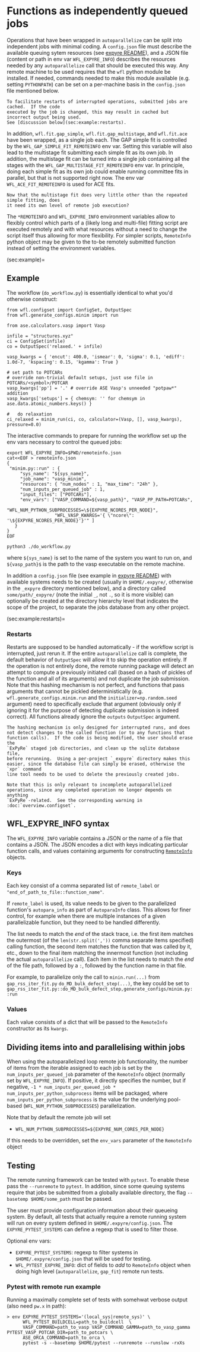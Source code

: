 
# Functions as independently queued jobs

Operations that have been wrapped in `autoparallelize` can be split into independent jobs with minimal
coding.  A `config.json` file must describe the available queuing sytem resources (see
[expyre README](https://github.com/libAtoms/ExPyRe#readme)), and a JSON file (content or path in
env var `WFL_EXPYRE_INFO`) describes the resources needed by any `autoparallelize` call that
should be executed this way.  Any remote machine to be used requires that the `wfl` python
module be installed.  If needed, commands needed to make this module available (e.g. setting `PYTHONPATH`)
can be set on a per-machine basis in the `config.json` file mentioned below.

```{warning}
To facilitate restarts of interrupted operations, submitted jobs are cached.  If the code 
executed by the job is changed, this may result in cached but incorrect output being used.
See [discussion below](sec:example:restarts).
```

In addition, `wfl.fit.gap_simple`, `wfl.fit.gap_multistage`, and `wfl.fit.ace` have been wrapped, as a single
job each.  The GAP simple fit is controlled by the `WFL_GAP_SIMPLE_FIT_REMOTEINFO` env var.  Setting
this variable will also lead to the multistage fit submitting each simple fit as its own job.
In addition, the multistage fit can be turned into a single job containing all the stages
with the `WFL_GAP_MULTISTAGE_FIT_REMOTEINFO` env var.  In principle, doing each simple fit
as its own job could enable running committee fits in parallel, but that is not supported right now.
The env var `WFL_ACE_FIT_REMOTEINFO` is used for ACE fits.

```{note}
Now that the multistage fit does very little other than the repeated simple fitting, does
it need its own level of remote job execution?
```

The `*REMOTEINFO` and `WFL_EXPYRE_INFO` environment variables allow to flexibly control which parts of 
a (likely long and multi-file) fitting script are executed remotely and with what resources without a need
to change the script itself thus allowing for more flexibility. For simpler scripts, `RemoteInfo` python object
may be given to the to-be remotely submitted function instead of setting the environment variables. 


(sec:example)=
## Example

The workflow (`do_workflow.py`) is essentially identical to what you'd otherwise construct:
```
from wfl.configset import ConfigSet, OutputSpec
from wfl.generate_configs.minim import run

from ase.calculators.vasp import Vasp

infile = "structures.xyz"
ci = ConfigSet(infile)
co = OutputSpec('relaxed.' + infile)

vasp_kwargs = { 'encut': 400.0, 'ismear': 0, 'sigma': 0.1, 'ediff': 1.0d-7, 'kspacing': 0.15, 'kgamma': True }

# set path to POTCARs
# override non-trivial default setups, just use file in POTCARs/<symbol>/POTCAR
vasp_kwargs['pp'] = '.' # override ASE Vasp's unneeded "potpaw*" addition
vasp_kwargs['setups'] = { chemsym: '' for chemsym in ase.data.atomic_numbers.keys() }

#   do relaxation
ci_relaxed = minim_run(ci, co, calculator=(Vasp, [], vasp_kwargs), pressure=0.0)
```

The interactive commands to prepare for running the workflow set up the env vars necessary to control the queued jobs:
```
export WFL_EXPYRE_INFO=$PWD/remoteinfo.json
cat<<EOF > remoteinfo.json
{
 "minim.py::run" : {
     "sys_name": "${sys_name}",
     "job_name": "vasp_minim",
     "resources": { "num_nodes" : 1, "max_time": "24h" },
     "num_inputs_per_queued_job" : 1,
     "input_files": ["POTCARs"],
     "env_vars": ["VASP_COMMAND=${vasp_path}", "VASP_PP_PATH=POTCARs",
                  "WFL_NUM_PYTHON_SUBPROCESSES=\${EXPYRE_NCORES_PER_NODE}",
                  "WFL_VASP_KWARGS='{ \"ncore\": '\${EXPYRE_NCORES_PER_NODE}'}'" ]
   }
}
EOF

python3 ./do_workflow.py
```
where `${sys_name}` is set to the name of the system you want to run on, and `${vasp_path}$`
is the path to the vasp executable on the remote machine.

In addition a `config.json` file (see example in [expyre README](https://github.com/libAtoms/ExPyRe#readme))
with available systems needs to be created
(usually in `$HOME/.expyre/`, otherwise in the `_expyre` directory
mentioned below), and a directory called `some/path/_expyre/` (note
the initial `_`, not `.`, so it is more visible) can optionally be created at
the directory hierarchy level that indicates the scope of the project,
to separate the jobs database from any other project.

(sec:example:restarts)=
### Restarts

Restarts are supposed to be handled automatically - if the workflow script is
interrupted, just rerun it.  If the entire `autoparallelize` call is complete,
the default behavior of `OutputSpec` will allow
it to skip the operation entirely.  If the operation is not entirely done,
the remote running package will detect an attempt to compute a previously
initiated call (based on a hash of pickles of the function and all of its
arguments) and not duplicate the job submission.  Note that this hashing
mechanism is not perfect, and functions that pass arguments that cannot be
pickled deterministically (e.g. `wfl.generate_configs.minim.run` and the
`initializer=np.random.seed` argument) need to specifically exclude that
argument (obviously only if ignoring it for the purpose of detecting
duplicate submission is indeed correct).  All functions already ignore the
`outputs` `OutputSpec` argument.

```{warning}
The hashing mechanism is only designed for interrupted runs, and does
not detect changes to the called function (or to any functions that
function calls).  If the code is being modified, the user should erase the
`ExPyRe` staged job directories, and clean up the sqlite database file,
before rerunning.  Using a per-project `_expyre` directory makes this
easier, since the database file can simply be erased, otherwise the `xpr` command
line tool needs to be used to delete the previously created jobs.

Note that this is only relevant to incomplete autoparallelized
operations, since any completed operation no longer depends on anything
`ExPyRe`-related.  See the corresponding warning in :doc:`overview.configset`.  
```

## WFL\_EXPYRE\_INFO syntax

The `WFL_EXPYRE_INFO` variable contains a JSON or the name of a file that contains a JSON.  The JSON encodes a dict with keys
indicating particular function calls, and values containing arguments for constructing 
[`RemoteInfo`](wfl.autoparallelize.remoteinfo.RemoteInfo) objects.


### Keys

Each key consist of a comma separated list of `remote_label` or `"end_of_path_to_file::function_name"`.  

If `remote_label` is used, its value needs to be given to the parallelized function's `autopara_info` as part of `AutoparaInfo` class. This allows for finer control, for example when there are multiple instances of a given parallelizable function, but they need to be handled differently. 

The list needs to match the _end_ of the stack trace, i.e. the first item matches the outermost (of the `len(str.split(','))` comma separate items specified) calling function, the second item matches the function that was called by it, etc., down to the final item matching the innermost function (not including the actual `autoparallelize` call). Each item in the list needs to match the _end_ of the file path, followed by a `:`, followed by the function name in that file.

For example, to parallelize only the call to `minin.run(...)` from `gap_rss_iter_fit.py` `do_MD_bulk_defect_step(...)`, the key could be set to ```gap_rss_iter_fit.py::do_MD_bulk_defect_step,generate_configs/minim.py::run```

### Values

Each value consists of a dict that will be passed to the `RemoteInfo` constructor as its `kwargs`.


## Dividing items into and parallelising within jobs

When using the autoparallelized loop remote job functionality, the number of items from the iterable assigned to each job is set by the `num_inputs_per_queued_job` parameter of the `RemoteInfo` object (normally set by `WFL_EXPYRE_INFO`).  If positive, it directly specifies the number, but if negative, `-1 * num_inputs_per_queued_job * num_inputs_per_python_subprocess` items will be packaged, where `num_inputs_per_python_subprocess` is the value for the underlying pool-based (`WFL_NUM_PYTHON_SUBPROCESSES`) parallelization.

Note that by default the remote job will set
- `WFL_NUM_PYTHON_SUBPROCESSES=${EXPYRE_NUM_CORES_PER_NODE}`

If this needs to be overridden, set the `env_vars` parameter of the `RemoteInfo` object

## Testing

The remote running framework can be tested with `pytest`.  To enable
these pass the `--runremote` to `pytest`.  In addition, since some
queuing systems require that jobs be submitted from a globally available
directory, the flag `--basetemp $HOME/some_path` must be passed.

The user must provide configuration information about their queueing
system.  By default, all tests that actually require a remote running system
will run on every system defined in `$HOME/.expyre/config.json`.  The
`EXPYRE_PYTEST_SYSTEMS` can define a regexp that is used to filter those.

Optional env vars:
 - `EXPYRE_PYTEST_SYSTEMS`: regexp to filter systems in `$HOME/.expyre/config.json` that will
   be used for testing.
 - `WFL_PYTEST_EXPYRE_INFO`: dict of fields to _add_ to `RemoteInfo` object when doing high
   level (`autoparallelize`, `gap_fit`) remote run tests.

### Pytest with remote run example
Running a maximally complete set of tests with somehwat verbose output (also need `pw.x`
in path):
```
> env EXPYRE_PYTEST_SYSTEMS='(local_sys|remote_sys)' \
      WFL_PYTEST_BUILDCELL=path_to_buildcell  \
      VASP_COMMAND=path_to_vasp VASP_COMMAND_GAMMA=path_to_vasp_gamma PYTEST_VASP_POTCAR_DIR=path_to_potcars \
      ASE_ORCA_COMMAND=path_to_orca \
      pytest -s --basetemp $HOME/pytest --runremote --runslow -rxXs
```
